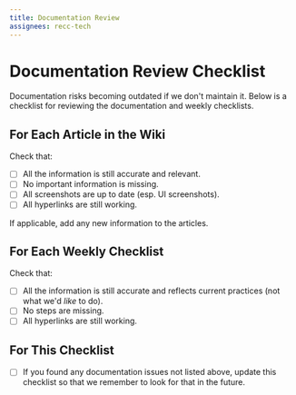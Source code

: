 ```yaml
---
title: Documentation Review
assignees: recc-tech
---
```


# Documentation Review Checklist

Documentation risks becoming outdated if we don't maintain it. Below is a checklist for reviewing the documentation and weekly checklists.

## For Each Article in the Wiki

Check that:

- [ ] All the information is still accurate and relevant.
- [ ] No important information is missing.
- [ ] All screenshots are up to date (esp. UI screenshots).
- [ ] All hyperlinks are still working.

If applicable, add any new information to the articles.

## For Each Weekly Checklist

Check that:

- [ ] All the information is still accurate and reflects current practices (not what we'd _like_ to do).
- [ ] No steps are missing.
- [ ] All hyperlinks are still working.

## For This Checklist

- [ ] If you found any documentation issues not listed above, update this checklist so that we remember to look for that in the future.

